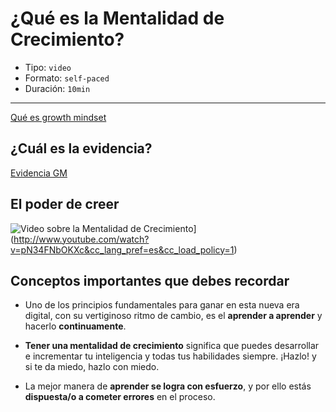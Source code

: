 # ¿Qué es la Mentalidad de Crecimiento?

* Tipo: `video`
* Formato: `self-paced`
* Duración: `10min`

***

[Qué es growth mindset](https://vimeo.com/407240377)

## ¿Cuál es la evidencia?

[Evidencia GM](https://vimeo.com/407251312)

## El poder de creer

![Video sobre la Mentalidad de Crecimiento](http://img.youtube.com/vi/pN34FNbOKXc/0.jpg)](http://www.youtube.com/watch?v=pN34FNbOKXc&cc_lang_pref=es&cc_load_policy=1)

## Conceptos importantes que debes recordar

* Uno de los principios fundamentales para ganar en esta nueva era digital,
con su vertiginoso ritmo de cambio, es el  **aprender a aprender** y
hacerlo **continuamente**.

* **Tener una mentalidad de crecimiento** significa que puedes desarrollar e
incrementar tu inteligencia y todas tus habilidades siempre. ¡Hazlo! y si te da
miedo, hazlo con miedo.

* La mejor manera de **aprender se logra con esfuerzo**, y por ello estás
**dispuesta/o a cometer errores** en el proceso.
